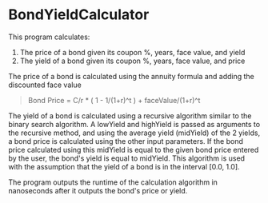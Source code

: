 # BondYieldCalculator

This program calculates:
1) The price of a bond given its coupon %, years, face value, and yield
2) The yield of a bond given its coupon %, years, face value, and price

The price of a bond is calculated using the annuity formula and adding the
discounted face value

>Bond Price = C/r * ( 1 - 1/(1+r)^t ) + faceValue/(1+r)^t

The yield of a bond is calculated using a recursive algorithm similar to
the binary search algorithm. A lowYield and highYield is passed as arguments
to the recursive method, and using the average yield (midYield) of the
2 yields, a bond price is calculated using the other input parameters. If
the bond price calculated using this midYield is equal to the given bond
price entered by the user, the bond's yield is equal to midYield. This algorithm
is used with the assumption that the yield of a bond is in the interval [0.0, 1.0].

The program outputs the runtime of the calculation algorithm in nanoseconds
after it outputs the bond's price or yield.
